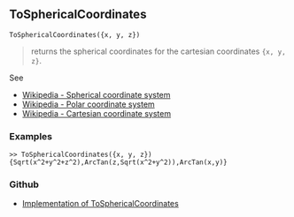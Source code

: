 ## ToSphericalCoordinates

```
ToSphericalCoordinates({x, y, z})
```
 
> returns the spherical coordinates for the cartesian coordinates `{x, y, z}`.


See
* [Wikipedia - Spherical coordinate system](https://en.wikipedia.org/wiki/Spherical_coordinate_system)
* [Wikipedia - Polar coordinate system](https://en.wikipedia.org/wiki/Polar_coordinate_system)
* [Wikipedia - Cartesian coordinate system](https://en.wikipedia.org/wiki/Cartesian_coordinate_system)

### Examples

```
>> ToSphericalCoordinates({x, y, z}) 
{Sqrt(x^2+y^2+z^2),ArcTan(z,Sqrt(x^2+y^2)),ArcTan(x,y)}
```
 

### Github

* [Implementation of ToSphericalCoordinates](https://github.com/axkr/symja_android_library/blob/master/symja_android_library/matheclipse-core/src/main/java/org/matheclipse/core/builtin/LinearAlgebra.java#L5242) 
